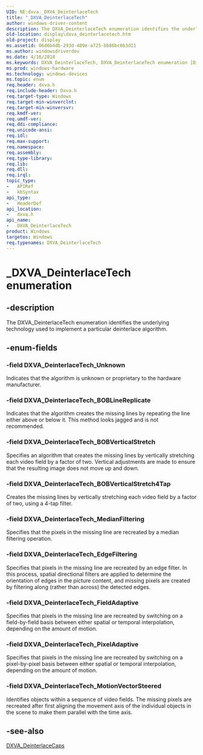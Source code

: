 ```yaml
---
UID: NE:dxva._DXVA_DeinterlaceTech
title: "_DXVA_DeinterlaceTech"
author: windows-driver-content
description: The DXVA_DeinterlaceTech enumeration identifies the underlying technology used to implement a particular deinterlace algorithm.
old-location: display\dxva_deinterlacetech.htm
old-project: display
ms.assetid: 06d6b4db-293d-409e-a725-bb86bc6b3d11
ms.author: windowsdriverdev
ms.date: 4/16/2018
ms.keywords: DXVA_DeinterlaceTech, DXVA_DeinterlaceTech enumeration [Display Devices], DXVA_DeinterlaceTech_BOBLineReplicate, DXVA_DeinterlaceTech_BOBVerticalStretch, DXVA_DeinterlaceTech_BOBVerticalStretch4Tap, DXVA_DeinterlaceTech_EdgeFiltering, DXVA_DeinterlaceTech_FieldAdaptive, DXVA_DeinterlaceTech_MedianFiltering, DXVA_DeinterlaceTech_MotionVectorSteered, DXVA_DeinterlaceTech_PixelAdaptive, DXVA_DeinterlaceTech_Unknown, _DXVA_DeinterlaceTech, display.dxva_deinterlacetech, dxva/DXVA_DeinterlaceTech, dxva/DXVA_DeinterlaceTech_BOBLineReplicate, dxva/DXVA_DeinterlaceTech_BOBVerticalStretch, dxva/DXVA_DeinterlaceTech_BOBVerticalStretch4Tap, dxva/DXVA_DeinterlaceTech_EdgeFiltering, dxva/DXVA_DeinterlaceTech_FieldAdaptive, dxva/DXVA_DeinterlaceTech_MedianFiltering, dxva/DXVA_DeinterlaceTech_MotionVectorSteered, dxva/DXVA_DeinterlaceTech_PixelAdaptive, dxva/DXVA_DeinterlaceTech_Unknown, dxvaref_ce829a5b-1e09-43e6-b90c-f7501476f280.xml
ms.prod: windows-hardware
ms.technology: windows-devices
ms.topic: enum
req.header: dxva.h
req.include-header: Dxva.h
req.target-type: Windows
req.target-min-winverclnt: 
req.target-min-winversvr: 
req.kmdf-ver: 
req.umdf-ver: 
req.ddi-compliance: 
req.unicode-ansi: 
req.idl: 
req.max-support: 
req.namespace: 
req.assembly: 
req.type-library: 
req.lib: 
req.dll: 
req.irql: 
topic_type:
-	APIRef
-	kbSyntax
api_type:
-	HeaderDef
api_location:
-	dxva.h
api_name:
-	DXVA_DeinterlaceTech
product: Windows
targetos: Windows
req.typenames: DXVA_DeinterlaceTech
---
```


# _DXVA_DeinterlaceTech enumeration


## -description


The DXVA_DeinterlaceTech enumeration identifies the underlying technology used to implement a particular deinterlace algorithm.


## -enum-fields




### -field DXVA_DeinterlaceTech_Unknown

Indicates that the algorithm is unknown or proprietary to the hardware manufacturer. 


### -field DXVA_DeinterlaceTech_BOBLineReplicate

Indicates that the algorithm creates the missing lines by repeating the line either above or below it. This method looks jagged and is not recommended. 


### -field DXVA_DeinterlaceTech_BOBVerticalStretch

Specifies an algorithm that creates the missing lines by vertically stretching each video field by a factor of two. Vertical adjustments are made to ensure that the resulting image does not move up and down. 


### -field DXVA_DeinterlaceTech_BOBVerticalStretch4Tap

Creates the missing lines by vertically stretching each video field by a factor of two, using a 4-tap filter.


### -field DXVA_DeinterlaceTech_MedianFiltering

Specifies that the pixels in the missing line are recreated by a median filtering operation. 


### -field DXVA_DeinterlaceTech_EdgeFiltering

Specifies that pixels in the missing line are recreated by an edge filter. In this process, spatial directional filters are applied to determine the orientation of edges in the picture content, and missing pixels are created by filtering along (rather than across) the detected edges. 


### -field DXVA_DeinterlaceTech_FieldAdaptive

Specifies that pixels in the missing line are recreated by switching on a field-by-field basis between either spatial or temporal interpolation, depending on the amount of motion. 


### -field DXVA_DeinterlaceTech_PixelAdaptive

Specifies that pixels in the missing line are recreated by switching on a pixel-by-pixel basis between either spatial or temporal interpolation, depending on the amount of motion. 


### -field DXVA_DeinterlaceTech_MotionVectorSteered

Identifies objects within a sequence of video fields. The missing pixels are recreated after first aligning the movement axis of the individual objects in the scene to make them parallel with the time axis.


## -see-also




<a href="https://msdn.microsoft.com/library/windows/hardware/ff563939">DXVA_DeinterlaceCaps</a>
 

 

